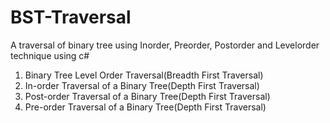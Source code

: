 # BST-Traversal
A traversal of binary tree using Inorder, Preorder, Postorder and Levelorder technique using c#

1. Binary Tree Level Order Traversal(Breadth First Traversal)
2. In-order Traversal of a Binary Tree(Depth First Traversal)
3. Post-order Traversal of a Binary Tree(Depth First Traversal)
4. Pre-order Traversal of a Binary Tree(Depth First Traversal)
